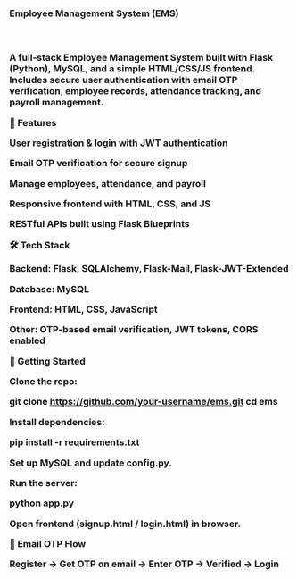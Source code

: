 <h3>Employee Management System (EMS)<h3>
<br>

A full-stack Employee Management System built with Flask (Python), MySQL, and a simple HTML/CSS/JS frontend.
Includes secure user authentication with email OTP verification, employee records, attendance tracking, and payroll management.

🔑 Features

User registration & login with JWT authentication

Email OTP verification for secure signup

Manage employees, attendance, and payroll

Responsive frontend with HTML, CSS, and JS

RESTful APIs built using Flask Blueprints

🛠️ Tech Stack

Backend: Flask, SQLAlchemy, Flask-Mail, Flask-JWT-Extended

Database: MySQL

Frontend: HTML, CSS, JavaScript

Other: OTP-based email verification, JWT tokens, CORS enabled

🚀 Getting Started

Clone the repo:

git clone https://github.com/your-username/ems.git
cd ems


Install dependencies:

pip install -r requirements.txt


Set up MySQL and update config.py.

Run the server:

python app.py


Open frontend (signup.html / login.html) in browser.

📧 Email OTP Flow

Register → Get OTP on email → Enter OTP → Verified → Login
